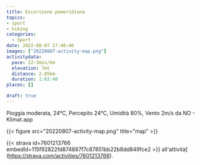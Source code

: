 ```yaml
---
title: Escursione pomeridiana 
topics:
- sport
- hiking
categories:
  - Sport
date: 2022-08-07 17:48:46
images: ["20220807-activity-map.png"]
activitydata:
  pace: 22:3min/km
  elevation: 7mt
  distance: 2.85km
  duration: 1:02:48
places: []

draft: true
---
```


Pioggia moderata, 24°C, Percepito 24°C, Umidità 80%, Vento 2m/s da NO - Klimat.app

<!--more-->




{{< figure src="20220807-activity-map.png" title="map" >}}


{{< strava id=7601213766 embedId=115f92822fd874887f7c87851bb22b8dd849fce2 >}} all'attività](https://strava.com/activities/7601213766).
